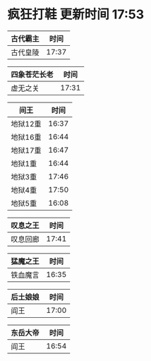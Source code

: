 # 疯狂打鞋 更新时间 17:53

| 古代霸主   | 时间    |
|--------|-------|
| 古代皇陵 | 17:37 |

| 四象苍茫长老   | 时间    |
|--------|-------|
| 虚无之关 | 17:31 |

| 间王   | 时间    |
|--------|-------|
| 地狱12重 | 16:37 |
| 地狱16重 | 16:44 |
| 地狱17重 | 16:47 |
| 地狱1重 | 16:44 |
| 地狱3重 | 17:46 |
| 地狱4重 | 17:50 |
| 地狱5重 | 16:08 |

| 叹息之王   | 时间    |
|--------|-------|
| 叹息回廊 | 17:41 |

| 猛魔之王   | 时间    |
|--------|-------|
| 铁血魔言 | 16:35 |

| 后土娘娘   | 时间    |
|--------|-------|
| 阎王 | 17:00 |

| 东岳大帝   | 时间    |
|--------|-------|
| 阎王 | 16:54 |